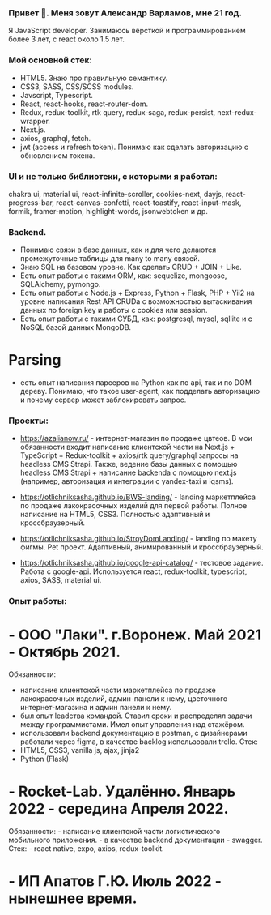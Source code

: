 ### Привет 👋. Меня зовут Александр Варламов, мне 21 год. 
Я JavaScript developer. 
Занимаюсь вёрсткой и программированием более 3 лет, с react около 1.5 лет.

### Мой основной стек: 
- HTML5. Знаю про правильную семантику.
- CSS3, SASS, CSS/SCSS modules.
- Javscript, Typescript.
- React, react-hooks, react-router-dom. 
- Redux, redux-toolkit, rtk query, redux-saga, redux-persist, next-redux-wrapper.
- Next.js.
- axios, graphql, fetch.
- jwt (access и refresh token). Понимаю как сделать авторизацию с обновлением токена.

### UI и не только библиотеки, с которыми я работал: 
chakra ui, material ui, react-infinite-scroller, cookies-next, dayjs, react-progress-bar, react-canvas-confetti, react-toastify, react-input-mask, formik, framer-motion, highlight-words, jsonwebtoken и др.

### Backend.
- Понимаю связи в базе данных, как и для чего делаются промежуточные таблицы для many to many связей.
- Знаю SQL на базовом уровне. Как сделать CRUD + JOIN + Like.
- Есть опыт работы с такими ORM, как: sequelize, mongoose, SQLAlchemy, pymongo.
- Есть опыт работы с Node.js + Express, Python + Flask, PHP + Yii2 на уровне написания Rest API CRUDа с возможностью вытаскивания данных по foreign key и работы с cookies или session.
- Есть опыт работы с такими СУБД, как: postgresql, mysql, sqllite и с NoSQL базой данных MongoDB.

# Parsing
- есть опыт написания парсеров на Python как по api, так и по DOM дереву. 
  Понимаю, что такое user-agent, как подделать авторизацию и почему сервер может заблокировать запрос.

### Проекты: 
- https://azalianow.ru/ - интернет-магазин по продаже цвтеов. В мои обязанности входит написание клиентской части на Next.js + TypeScript + Redux-toolkit + axios/rtk query/graphql запросы на headless CMS Strapi. 
Также, ведение базы данных с помощью headless CMS Strapi + написание backendа с помощью next.js (например, авторизация и интеграции с yandex-taxi и iqsms).

- https://otlichniksasha.github.io/BWS-landing/ - landing маркетплейса по продаже лакокрасочных изделий для первой работы. Полное написание на HTML5, CSS3. Полностью адаптивный и кроссбраузерный.

- https://otlichniksasha.github.io/StroyDomLanding/ - landing по макету фигмы. Pet проект. Адаптивный, анимированный и кроссбраузерный.

- https://otlichniksasha.github.io/google-api-catalog/ - тестовое задание. Работа с google-api. Используется react, redux-toolkit, typescript, axios, SASS, material ui.

### Опыт работы: 
# - ООО "Лаки". г.Воронеж. Май 2021 - Октябрь 2021.
 Обязанности: 
  - написание клиентской части маркетплейса по продаже лакокрасочных изделий, админ-панели к нему, цветочного интернет-магазина и админ панели к нему. 
  - был опыт leadства командой. Ставил сроки и распределял задачи между программистами. Имел опыт управления над стажёром.
  - использовали backend документацию в postman, с дизайнерами работали через figma, в качестве backlog использовали trello.
 Стек:
  - HTML5, CSS3, vanilla js, ajax, jinja2
  - Python (Flask)

# - Rocket-Lab. Удалённо. Январь 2022 - середина Апреля 2022.
  Обязанности:
    - написание клиентской части логистического мобильного приложения.
    - в качестве backend документации - swagger.
  Стек:
    - react native, expo, axios, redux-toolkit.

# - ИП Апатов Г.Ю. Июль 2022 - нынешнее время.    
  




<!--
**OtlichnikSasha/OtlichnikSasha** is a ✨ _special_ ✨ repository because its `README.md` (this file) appears on your GitHub profile.

Here are some ideas to get you started:

- 🔭 I’m currently working on ...
- 🌱 I’m currently learning ...
- 👯 I’m looking to collaborate on ...
- 🤔 I’m looking for help with ...
- 💬 Ask me about ...
- 📫 How to reach me: ...
- 😄 Pronouns: ...
- ⚡ Fun fact: ...
-->
